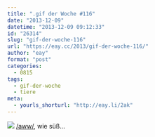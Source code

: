 ```yaml
---
title: ".gif der Woche #116"
date: "2013-12-09"
datetime: "2013-12-09 09:12:33"
id: "26314"
slug: "gif-der-woche-116"
url: "https://eay.cc/2013/gif-der-woche-116/"
author: "eay"
format: "post"
categories:
  - 0815
tags:
  - gif-der-woche
  - tiere
meta:
  - yourls_shorturl: "http://eay.li/2ak"
---
```


![](https://eay.cc/uploads/2013/aww.gif) [/aww/](http://reddit.com/r/aww/), wie süß...
